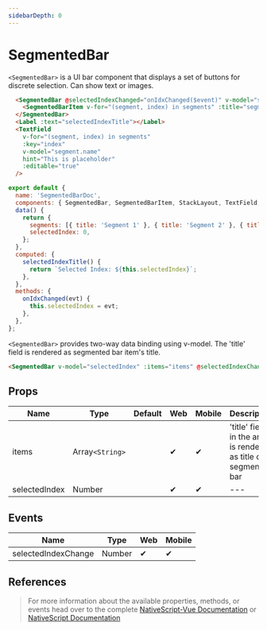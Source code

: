 ```yaml
---
sidebarDepth: 0
---
```


# SegmentedBar

`<SegmentedBar>` is a UI bar component that displays a set of buttons for discrete selection. Can show text or images.

<DocExampleBox>

```html
  <SegmentedBar @selectedIndexChanged="onIdxChanged($event)" v-model="selectedIndex" style="padding-bottom:2em;">
    <SegmentedBarItem v-for="(segment, index) in segments" :title="segment.name" :key="index"/>
  </SegmentedBar>
  <Label :text="selectedIndexTitle"></Label>
  <TextField
    v-for="(segment, index) in segments"
    :key="index"
    v-model="segment.name"
    hint="This is placeholder"
    :editable="true"
  />
```

```js
export default {
  name: 'SegmentedBarDoc',
  components: { SegmentedBar, SegmentedBarItem, StackLayout, TextField, Label },
  data() {
    return {
      segments: [{ title: 'Segment 1' }, { title: 'Segment 2' }, { title: 'Segment 3' }],
      selectedIndex: 0,
    };
  },
  computed: {
    selectedIndexTitle() {
      return `Selected Index: ${this.selectedIndex}`;
    },
  },
  methods: {
    onIdxChanged(evt) {
      this.selectedIndex = evt;
    },
  },
};

```

<SegmentedBarDoc />
</DocExampleBox>

`<SegmentedBar>` provides two-way data binding using v-model. The 'title' field is rendered as segmented bar item's title.

```html
<SegmentedBar v-model="selectedIndex" :items="items" @selectedIndexChanged="changed" />
```

## Props

| Name          | Type            | Default | Web | Mobile | Description                                                      |
|---------------|-----------------|---------|-----|--------|------------------------------------------------------------------|
| items         | Array`<String>` |         | ✔   | ✔      | 'title' field in the array is rendered as title of segmented bar |
| selectedIndex | Number          |         | ✔   | ✔      | ---                                                              |

## Events

| Name                | Type   | Web | Mobile |
|---------------------|--------|-----|--------|
| selectedIndexChange | Number | ✔   | ✔      |

## References

> For more information about the available properties, methods, or events head over to the complete [NativeScript-Vue Documentation](https://nativescript-vue.org/en/docs/elements/components/segmented-bar/)
> or [NativeScript Documentation](https://docs.nativescript.org/api-reference/modules/_ui_segmented_bar_)